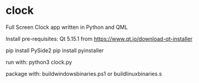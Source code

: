 # clock
Full Screen Clock app written in Python and QML

Install pre-requisites:
Qt 5.15.1 from https://www.qt.io/download-qt-installer

pip install PySide2
pip install pyinstaller

run with: python3 clock.py

package with:
buildwindowsbinaries.ps1
or
buildlinuxbinaries.s

